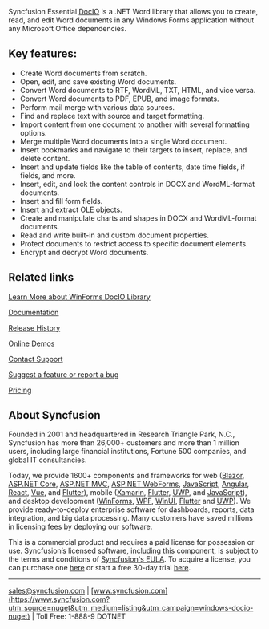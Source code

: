 Syncfusion Essential [DocIO](https://www.syncfusion.com/word-framework/net?utm_source=nuget&utm_medium=listing&utm_campaign=windows-docio-nuget) is a .NET Word library that allows you to create, read, and edit Word documents in any Windows Forms application without any Microsoft Office dependencies.

## Key features:
* Create Word documents from scratch.
* Open, edit, and save existing Word documents.
* Convert Word documents to RTF, WordML, TXT, HTML, and vice versa.
* Convert Word documents to PDF, EPUB, and image formats.
* Perform mail merge with various data sources.
* Find and replace text with source and target formatting.
* Import content from one document to another with several formatting options.
* Merge multiple Word documents into a single Word document.
* Insert bookmarks and navigate to their targets to insert, replace, and delete content.
* Insert and update fields like the table of contents, date time fields, if fields, and more.
* Insert, edit, and lock the content controls in DOCX and WordML-format documents.
* Insert and fill form fields.
* Insert and extract OLE objects.
* Create and manipulate charts and shapes in DOCX and WordML-format documents.
* Read and write built-in and custom document properties.
* Protect documents to restrict access to specific document elements.
* Encrypt and decrypt Word documents.

## Related links
[Learn More about WinForms DocIO Library](https://www.syncfusion.com/word-framework/net?utm_source=nuget&utm_medium=listing&utm_campaign=windows-docio-nuget)

[Documentation](https://help.syncfusion.com/file-formats/docio/getting-started?utm_source=nuget&utm_medium=listing&utm_campaign=windows-docio-nuget)

[Release History](https://help.syncfusion.com/windowsforms/release-notes/v19.3.0.44?utm_source=nuget&utm_medium=listing&utm_campaign=windows-docio-nuget)

[Online Demos](https://github.com/syncfusion/winforms-demos/?utm_source=nuget&utm_medium=listing&utm_campaign=windows-docio-nuget)

[Contact Support](https://www.syncfusion.com/support/directtrac/incidents/newincident/?utm_source=nuget&utm_medium=listing&utm_campaign=windows-docio-nuget)

[Suggest a feature or report a bug](https://www.syncfusion.com/feedback/winforms?utm_source=nuget&utm_medium=listing&utm_campaign=windows-docio-nuget)

[Pricing](https://www.syncfusion.com/sales/products/windowsforms?utm_source=nuget&utm_medium=listing&utm_campaign=windows-docio-nuget)

## About Syncfusion
Founded in 2001 and headquartered in Research Triangle Park, N.C., Syncfusion has more than 26,000+ customers and more than 1 million users, including large financial institutions, Fortune 500 companies, and global IT consultancies.

Today, we provide 1600+ components and frameworks for web ([Blazor](https://www.syncfusion.com/blazor-components?utm_source=nuget&utm_medium=listing&utm_campaign=windows-docio-nuget), [ASP.NET Core](https://www.syncfusion.com/aspnet-core-ui-controls?utm_source=nuget&utm_medium=listing&utm_campaign=windows-docio-nuget), [ASP.NET MVC](https://www.syncfusion.com/aspnet-mvc-ui-controls?utm_source=nuget&utm_medium=listing&utm_campaign=windows-docio-nuget), [ASP.NET WebForms](https://www.syncfusion.com/jquery/aspnet-webforms-ui-controls?utm_source=nuget&utm_medium=listing&utm_campaign=windows-docio-nuget), [JavaScript](https://www.syncfusion.com/javascript-ui-controls?utm_source=nuget&utm_medium=listing&utm_campaign=windows-docio-nuget), [Angular](https://www.syncfusion.com/angular-ui-components?utm_source=nuget&utm_medium=listing&utm_campaign=windows-docio-nuget), [React](https://www.syncfusion.com/react-ui-components?utm_source=nuget&utm_medium=listing&utm_campaign=windows-docio-nuget), [Vue](https://www.syncfusion.com/vue-ui-components?utm_source=nuget&utm_medium=listing&utm_campaign=windows-docio-nuget), and [Flutter](https://www.syncfusion.com/flutter-widgets?utm_source=nuget&utm_medium=listing&utm_campaign=windows-docio-nuget)), mobile ([Xamarin](https://www.syncfusion.com/xamarin-ui-controls?utm_source=nuget&utm_medium=listing&utm_campaign=windows-docio-nuget), [Flutter](https://www.syncfusion.com/flutter-widgets?utm_source=nuget&utm_medium=listing&utm_campaign=windows-docio-nuget), [UWP](https://www.syncfusion.com/uwp-ui-controls?utm_source=nuget&utm_medium=listing&utm_campaign=windows-docio-nuget), and [JavaScript](https://www.syncfusion.com/javascript-ui-controls?utm_source=nuget&utm_medium=listing&utm_campaign=windows-docio-nuget)), and desktop development ([WinForms](https://www.syncfusion.com/winforms-ui-controls?utm_source=nuget&utm_medium=listing&utm_campaign=windows-docio-nuget), [WPF](https://www.syncfusion.com/wpf-ui-controls?utm_source=nuget&utm_medium=listing&utm_campaign=windows-docio-nuget), [WinUI](https://www.syncfusion.com/winui-controls?utm_source=nuget&utm_medium=listing&utm_campaign=windows-docio-nuget), [Flutter](https://www.syncfusion.com/flutter-widgets?utm_source=nuget&utm_medium=listing&utm_campaign=windows-docio-nuget) and [UWP](https://www.syncfusion.com/uwp-ui-controls?utm_source=nuget&utm_medium=listing&utm_campaign=windows-docio-nuget)). We provide ready-to-deploy enterprise software for dashboards, reports, data integration, and big data processing. Many customers have saved millions in licensing fees by deploying our software.


This is a commercial product and requires a paid license for possession or use. Syncfusion’s licensed software, including this component, is subject to the terms and conditions of [Syncfusion's EULA](https://www.syncfusion.com/eula/es/?utm_source=nuget&utm_medium=listing&utm_campaign=windows-docio-nuget). To acquire a license, you can purchase one [here]( https://www.syncfusion.com/sales/products/windowsforms?utm_source=nuget&utm_medium=listing&utm_campaign=windows-docio-nuget) or start a free 30-day trial [here](https://www.syncfusion.com/account/manage-trials/start-trials?utm_source=nuget&utm_medium=listing&utm_campaign=windows-docio-nuget).

___

[sales@syncfusion.com](mailto:sales@syncfusion.com?Subject=Syncfusion%20Notifications%20WinUI-%20NuGet) | [www.syncfusion.com](https://www.syncfusion.com?utm_source=nuget&utm_medium=listing&utm_campaign=windows-docio-nuget) | Toll Free: 1-888-9 DOTNET


